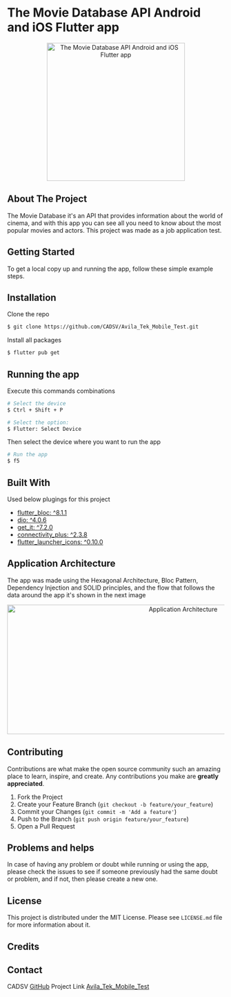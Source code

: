 # The Movie Database API Android and iOS Flutter app

<p align="center">
  <img src="https://imgur.com/GVdETRl.png" width="320" alt="The Movie Database API Android and iOS Flutter app" />
</p>


## About The Project
The Movie Database it's an API that provides information about the world of cinema, and with this app you can see all you need to know about the most popular movies and actors. This project was made as a job application test. 

## Getting Started
To get a local copy up and running the app, follow these simple example steps.

## Installation
 Clone the repo
  ```bash
$ git clone https://github.com/CADSV/Avila_Tek_Mobile_Test.git
```

Install all packages
  ```bash
$ flutter pub get
```


## Running the app
 Execute this commands combinations
```bash
# Select the device
$ Ctrl + Shift + P

# Select the option:
$ Flutter: Select Device
```
  Then select the device where you want to run the app
 ```bash
# Run the app
$ f5
```


## Built With
Used below plugings for this project

* [flutter_bloc: ^8.1.1](https://pub.dev/packages/flutter_bloc)
* [dio: ^4.0.6](https://pub.dev/packages/dio)
* [get_it: ^7.2.0](https://pub.dev/packages/get_it)
* [connectivity_plus: ^2.3.8](https://pub.dev/packages/connectivity_plus)
* [flutter_launcher_icons: ^0.10.0](https://pub.dev/packages/flutter_launcher_icons)

## Application Architecture
The app was made using the Hexagonal Architecture, Bloc Pattern, Dependency Injection and SOLID principles, and the flow that follows the data around the app it's shown in the next image

<p align="center">
  <img src="https://imgur.com/1xGs6m9.png" width="800" height="300" alt="Application Architecture" />
</p>


## Contributing
Contributions are what make the open source community such an amazing place to learn, inspire, and create. Any contributions you make are <b>greatly appreciated</b>.
1. Fork the Project
2. Create your Feature Branch (`git checkout -b feature/your_feature`)
3. Commit your Changes (`git commit -m 'Add a feature'`)
4. Push to the Branch (`git push origin feature/your_feature`)
5. Open a Pull Request


## Problems and helps
In case of having any problem or doubt while running or using the app, please check the issues to see if someone previously had the same doubt or problem, and if not, then please create a new one.


## License
This project is distributed under the MIT License. Please see `LICENSE.md` file for more information about it.

## Credits

## Contact
CADSV [GitHub](https://github.com/CADSV)
Project Link [Avila_Tek_Mobile_Test](https://github.com/CADSV/Avila_Tek_Mobile_Test)

